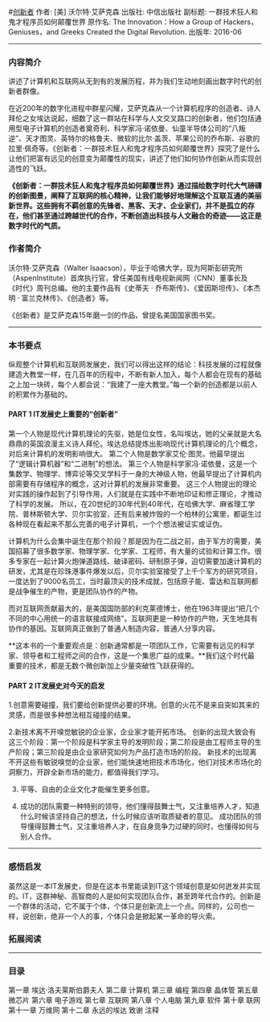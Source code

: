 #[创新者](https://book.douban.com/subject/26823787/)
作者:  [美] 沃尔特·艾萨克森
出版社: 中信出版社
副标题: 一群技术狂人和鬼才程序员如何颠覆世界
原作名: The Innovation：How a Group of Hackers，Geniuses，and Greeks Created the Digital Revolution.
出版年: 2016-06
***
### 内容简介 
讲述了计算机和互联网从无到有的发展历程，并为我们生动地刻画出数字时代的创新者群像。

在近200年的数字化进程中群星闪耀，艾萨克森从一个计算机程序的创造者、诗人拜伦之女埃达说起，细数了这一群站在科学与人文交叉路口的创新者，他们包括通用型电子计算机的创造者奠奇利、科学家冯·诺依曼、仙童半导体公司的“八叛逆”、天才图灵、英特尔的格鲁夫、微软的比尔·盖茨、苹果公司的乔布斯、谷歌的拉里·佩奇等。《创新者：一群技术狂人和鬼才程序员如何颠覆世界》探究了是什么让他们把富有远见的创意变为颠覆性的现实，讲述了他们如何协作创新从而实现创造性的飞跃。

**《创新者：一群技术狂人和鬼才程序员如何颠覆世界》通过描绘数字时代大气磅礴的创新图景，阐释了互联网的核心精神，让我们能够好地理解这个互联互通的美丽新世界。这些拥有不羁创意的先锋者、黑客、天才、企业家们，并不是孤立的存在，他们甚至通过跨越世代的合作，不断创造出科技与人文融合的奇迹——这正是数字时代的气质。**

### 作者简介 
沃尔特·艾萨克森（Walter Isaacson），毕业于哈佛大学，现为阿斯彭研究所（AspenInstitute）首席执行官，曾任美国有线电视新闻网（CNN）董事长及《时代》周刊总编。他的主要作品有《史蒂夫 · 乔布斯传》、《爱因斯坦传》、《本杰明 · 富兰克林传》、《创造者》等。

《创新者》是艾萨克森15年磨一剑的作品，曾提名美国国家图书奖。

***
### 本书要点
纵观整个计算机和互联网发展史，我们可以得出这样的结论：科技发展的过程就像建造大教堂一样，在几百年的历程中，不断有新人加入，每个人都会在现有的基础之上加一块砖，每个人都会说：“我建了一座大教堂。”每一个新的创造都是以前人的积累作为基础的。
#### PART 1  IT发展史上重要的“创新者”
第一个人物是现代计算机理论的先驱，她是位女性，名叫埃达，她的父亲就是大名鼎鼎的英国浪漫主义诗人拜伦。埃达总结提炼出影响现代计算机理论的几个概念，对后来计算机的发明影响很大。
第二个人物是数学家艾伦·图灵。他最早提出了“逻辑计算机器”和“二进制”的想法。
第三个人物是科学家冯·诺依曼，这是一个集数学、物理学、博弈论等交叉学科于一身的大神级人物，他最早提出了计算机内部需要有存储程序的概念，这对计算机的发展非常重要。
这三个人物提出的理论对实践的操作起到了引导作用，人们就是在实践中不断地印证和修正理论，才推动了科学的发展。
所以，在20世纪的30年代到40年代，在哈佛大学、麻省理工学院、普林斯顿大学、贝尔实验室，还有后来被炸毁的一个柏林的公寓里，都诞生过各种现在看起来不那么完善的电子计算机，一个个想法被证实或证伪。

计算机为什么会集中诞生在那个阶段？那是因为在二战之前，由于军方的需要，美国招募了很多数学家、物理学家、化学家、工程师，有大量的试验和计算工作。很多专家在一起计算火炮弹道路线、破译密码、研制原子弹，迫切需要加速计算机的研发，尤其是在珍珠港事件爆发以后，贝尔实验室接受了上千个军方的研究项目，一度达到了9000名员工，当时最顶尖的技术成就，包括原子能、雷达和互联网都是战争催生的产物，更是团队协作的产物。

而对互联网贡献最大的，是美国国防部的利克莱德博士，他在1963年提出“把几个不同的中心用统一的语言联接成网络”。互联网更是一种协作的产物，天生地具有协作的基因。互联网真正做到了普通人制造内容，普通人分享内容。

**这本书的一个重要观点是：创新通常都是一项团队工作，它需要有远见的科学家、领导者和工程师之间的合作，这是一个集思广益的成果。**我们这个时代最重要的技术，都是无数个微创新加上少量突破性飞跃获得的。

#### PART 2  IT发展史对今天的启发
1.创意需要碰撞，我们要给创新提供必要的环境。创意的火花不是来自突如其来的灵感，而是很多种想法相互碰撞的结果。 

2.新技术离不开嗅觉敏锐的企业家，企业家才能开拓市场。 
创新的出现大致会有这三个阶段：第一个阶段是科学家主导的发明阶段；第二阶段是由工程师主导的生产阶段；第三阶段是由企业家研究如何为产品打造市场的阶段。 
新技术的出现离不开这些有敏锐嗅觉的企业家，他们能快速地把技术市场化，他们对技术市场化的洞察力，开辟全新市场的能力，都值得我们学习。

3. 平等、自由的企业文化才能催生更多创意。 

4. 成功的团队需要一种特别的领导，他们懂得鼓舞士气，又注重培养人才，知道什么时候该坚持自己的想法，什么时候应该听取质疑者的意见。
成功团队的领导懂得鼓舞士气，又注重培养人才，在自身竞争力过硬的同时，也懂得如何与别人合作。

***
### 感悟启发
虽然这是一本IT发展史，但是在这本书里能读到IT这个领域创意是如何迸发并实现的。IT，这群神秘、高智商的人是如何实现团队合作，甚至跨年代合作的。创新是一个群体的活动，它不属于个体，个体只是创新流上一个点。同样的，公司也一样，说创新，绝非一个人的事，个体只会是掀起某一革命的导火索。

### 拓展阅读
***
### 目录
第一章 埃达·洛夫莱斯伯爵夫人
第二章 计算机
第三章 编程
第四章 晶体管
第五章 微芯片
第六章 电子游戏
第七章 互联网
第八章 个人电脑
第九章 软件
第十章 联网
第十一章 万维网
第十二章 永远的埃达
致谢
注释
